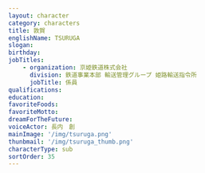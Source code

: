```yaml
---
layout: character
category: characters
title: 敦賀
englishName: TSURUGA
slogan: 
birthday: 
jobTitles:
    - organization: 京姫鉄道株式会社
      division: 鉄道事業本部 輸送管理グループ 姫路輸送指令所
      jobTitle: 係員
qualifications:
education: 
favoriteFoods:
favoriteMotto: 
dreamForTheFuture: 
voiceActor: 長内　創
mainImage: '/img/tsuruga.png'
thunbmail: '/img/tsuruga_thumb.png'
characterType: sub
sortOrder: 35
---
```


